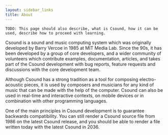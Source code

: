 ```yaml
---
layout: sidebar_links
title: About
---
```

```
TODO: This page should also describe, what is Csound, how it can be used, describe how to proceed with learning.
```

Csound is a sound and music computing system which was originally developed by Barry Vercoe in 1985 at MIT Media Lab. Since the 90s, it has been developed by a group of core developers, and a wider community of volunteers which contribute examples, documentation, articles, and takes part of the Csound development with bug reports, feature requests and discussions with the core development team.      

Although Csound has a strong tradition as a tool for composing electro-acoustic pieces, it is used by composers and musicians for any kind of music that can be made with the help of the computer. Csound can also be used in real-time and interactive contexts, on mobile devices or in combination with other programming languages.

One of the main principles in Csound development is to guarantee backwards compatibility. You can still render a Csound source file from 1986 on the latest Csound release, and you should be able to render a file written today with the latest Csound in 2036.

